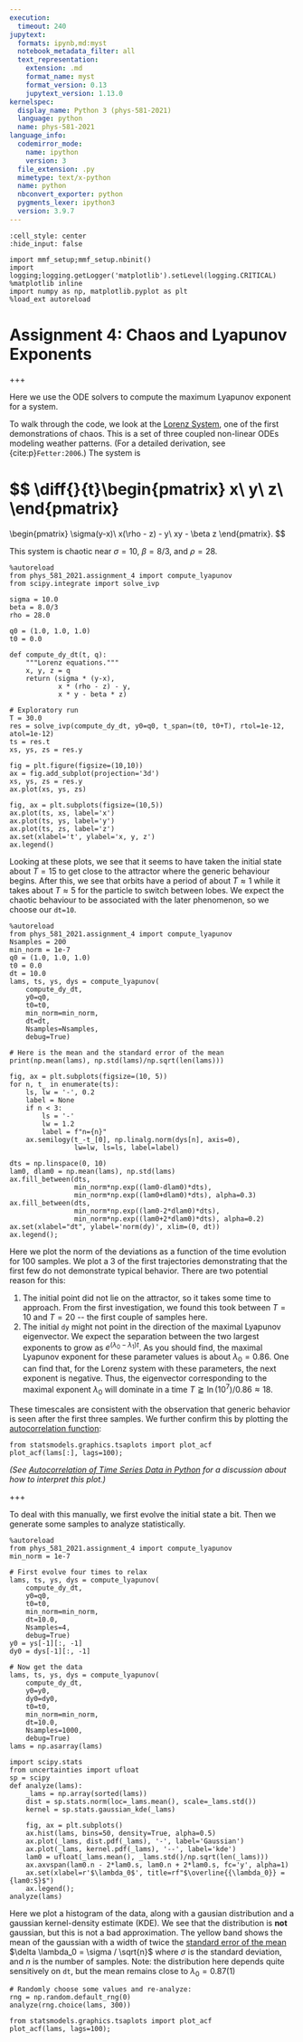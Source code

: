 ```yaml
---
execution:
  timeout: 240
jupytext:
  formats: ipynb,md:myst
  notebook_metadata_filter: all
  text_representation:
    extension: .md
    format_name: myst
    format_version: 0.13
    jupytext_version: 1.13.0
kernelspec:
  display_name: Python 3 (phys-581-2021)
  language: python
  name: phys-581-2021
language_info:
  codemirror_mode:
    name: ipython
    version: 3
  file_extension: .py
  mimetype: text/x-python
  name: python
  nbconvert_exporter: python
  pygments_lexer: ipython3
  version: 3.9.7
---
```


```{code-cell} ipython3
:cell_style: center
:hide_input: false

import mmf_setup;mmf_setup.nbinit()
import logging;logging.getLogger('matplotlib').setLevel(logging.CRITICAL)
%matplotlib inline
import numpy as np, matplotlib.pyplot as plt
%load_ext autoreload
```

# Assignment 4: Chaos and Lyapunov Exponents

+++

Here we use the ODE solvers to compute the maximum Lyapunov exponent for a system.

To walk through the code, we look at the [Lorenz System](https://en.wikipedia.org/wiki/Lorenz_system), one of the first demonstrations of chaos.  This is a set of three coupled non-linear ODEs modeling weather patterns.  (For a detailed derivation, see {cite:p}`Fetter:2006`.)  The system is

$$
  \diff{}{t}\begin{pmatrix}
    x\\
    y\\
    z\\
  \end{pmatrix}
  =
  \begin{pmatrix}
    \sigma(y-x)\\
    x(\rho - z) - y\\
    xy - \beta z
  \end{pmatrix}.
$$

This system is chaotic near $\sigma = 10$, $\beta = 8/3$, and $\rho = 28$.

```{code-cell} ipython3
%autoreload
from phys_581_2021.assignment_4 import compute_lyapunov
from scipy.integrate import solve_ivp

sigma = 10.0
beta = 8.0/3
rho = 28.0

q0 = (1.0, 1.0, 1.0)
t0 = 0.0

def compute_dy_dt(t, q):
    """Lorenz equations."""
    x, y, z = q
    return (sigma * (y-x), 
            x * (rho - z) - y, 
            x * y - beta * z)

# Exploratory run
T = 30.0
res = solve_ivp(compute_dy_dt, y0=q0, t_span=(t0, t0+T), rtol=1e-12, atol=1e-12)
ts = res.t
xs, ys, zs = res.y
```

```{code-cell} ipython3
fig = plt.figure(figsize=(10,10))
ax = fig.add_subplot(projection='3d')
xs, ys, zs = res.y
ax.plot(xs, ys, zs)
```

```{code-cell} ipython3
fig, ax = plt.subplots(figsize=(10,5))
ax.plot(ts, xs, label='x')
ax.plot(ts, ys, label='y')
ax.plot(ts, zs, label='z')
ax.set(xlabel='t', ylabel='x, y, z')
ax.legend()
```

Looking at these plots, we see that it seems to have taken the initial state about $T=15$ to get close to the attractor where the generic behaviour begins.  After this, we see that orbits have a period of about $T \approx 1$ while it takes about $T \approx 5$ for the particle to switch between lobes.  We expect the chaotic behaviour to be associated with the later phenomenon, so we choose our `dt=10`.

```{code-cell} ipython3
%autoreload
from phys_581_2021.assignment_4 import compute_lyapunov
Nsamples = 200
min_norm = 1e-7
q0 = (1.0, 1.0, 1.0)
t0 = 0.0
dt = 10.0
lams, ts, ys, dys = compute_lyapunov(
    compute_dy_dt, 
    y0=q0, 
    t0=t0,
    min_norm=min_norm, 
    dt=dt, 
    Nsamples=Nsamples, 
    debug=True)

# Here is the mean and the standard error of the mean
print(np.mean(lams), np.std(lams)/np.sqrt(len(lams)))
```

```{code-cell} ipython3
fig, ax = plt.subplots(figsize=(10, 5))
for n, t_ in enumerate(ts):
    ls, lw = '-', 0.2
    label = None
    if n < 3:
        ls = '-'
        lw = 1.2
        label = f"n={n}"
    ax.semilogy(t_-t_[0], np.linalg.norm(dys[n], axis=0), 
                lw=lw, ls=ls, label=label)

dts = np.linspace(0, 10)
lam0, dlam0 = np.mean(lams), np.std(lams)
ax.fill_between(dts, 
                min_norm*np.exp((lam0-dlam0)*dts), 
                min_norm*np.exp((lam0+dlam0)*dts), alpha=0.3)
ax.fill_between(dts, 
                min_norm*np.exp((lam0-2*dlam0)*dts), 
                min_norm*np.exp((lam0+2*dlam0)*dts), alpha=0.2)
ax.set(xlabel="dt", ylabel='norm(dy)', xlim=(0, dt))
ax.legend();
```

Here we plot the norm of the deviations as a function of the time evolution for 100 samples.  We plot a 3 of the first trajectories demonstrating that the first few do not demonstrate typical behavior.  There are two potential reason for this:

1. The initial point did not lie on the attractor, so it takes some time to approach.  From the first investigation, we found this took between $T=10$ and $T=20$ -- the first couple of samples here.
2. The initial `dy` might not point in the direction of the maximal Lyapunov eigenvector.  We expect the separation between the two largest exponents to grow as $e^{(\lambda_0 - \lambda_1)t}$.  As you should find, the maximal Lyapunov exponent for these parameter values is about $\lambda_0 = 0.86$.  One can find that, for the Lorenz system with these parameters, the next exponent is negative.  Thus, the eigenvector corresponding to the maximal exponent $\lambda_0$ will dominate in a time $T \gtrapprox \ln(10^{7})/0.86 \approx 18$.

These timescales are consistent with the observation that generic behavior is seen after the first three samples.  We further confirm this by plotting the [autocorrelation function](https://en.wikipedia.org/wiki/Autocorrelation):

```{code-cell} ipython3
from statsmodels.graphics.tsaplots import plot_acf
plot_acf(lams[:], lags=100);
```

*(See [Autocorrelation of Time Series Data in Python](https://www.alpharithms.com/autocorrelation-time-series-python-432909/) for a discussion about how to interpret this plot.)*

+++

To deal with this manually, we first evolve the initial state a bit.  Then we generate some samples to analyze statistically.

```{code-cell} ipython3
%autoreload
from phys_581_2021.assignment_4 import compute_lyapunov
min_norm = 1e-7

# First evolve four times to relax
lams, ts, ys, dys = compute_lyapunov(
    compute_dy_dt, 
    y0=q0, 
    t0=t0,
    min_norm=min_norm, 
    dt=10.0, 
    Nsamples=4, 
    debug=True)
y0 = ys[-1][:, -1]
dy0 = dys[-1][:, -1]

# Now get the data
lams, ts, ys, dys = compute_lyapunov(
    compute_dy_dt, 
    y0=y0, 
    dy0=dy0,
    t0=t0,
    min_norm=min_norm, 
    dt=10.0, 
    Nsamples=1000, 
    debug=True)
lams = np.asarray(lams)
```

```{code-cell} ipython3
import scipy.stats
from uncertainties import ufloat
sp = scipy
def analyze(lams):
    _lams = np.array(sorted(lams))
    dist = sp.stats.norm(loc=_lams.mean(), scale=_lams.std())
    kernel = sp.stats.gaussian_kde(_lams)

    fig, ax = plt.subplots()
    ax.hist(lams, bins=50, density=True, alpha=0.5)
    ax.plot(_lams, dist.pdf(_lams), '-', label='Gaussian')
    ax.plot(_lams, kernel.pdf(_lams), '--', label='kde')
    lam0 = ufloat(_lams.mean(), _lams.std()/np.sqrt(len(_lams)))
    ax.axvspan(lam0.n - 2*lam0.s, lam0.n + 2*lam0.s, fc='y', alpha=1)
    ax.set(xlabel=r'$\lambda_0$', title=rf"$\overline{{\lambda_0}} = {lam0:S}$")
    ax.legend();
analyze(lams)
```

Here we plot a histogram of the data, along with a gausian distribution and a gaussian kernel-density estimate (KDE).  We see that the distribution is **not** gaussian, but this is not a bad approximation. The yellow band shows the mean of the gaussian with a width of twice the [standard error of the mean](https://en.wikipedia.org/wiki/Standard_error) $\delta \lambda_0 = \sigma / \sqrt{n}$ where $\sigma$ is the standard deviation, and $n$ is the number of samples.  Note: the distribution here depends quite sensitively on `dt`, but the mean remains close to $\lambda_0 = 0.87(1)$

```{code-cell} ipython3
# Randomly choose some values and re-analyze:
rng = np.random.default_rng(0)
analyze(rng.choice(lams, 300))
```

```{code-cell} ipython3
from statsmodels.graphics.tsaplots import plot_acf
plot_acf(lams, lags=100);
```
